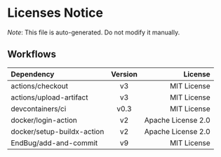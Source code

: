 # Licenses Notice
*Note*: This file is auto-generated. Do not modify it manually.
## Workflows
| Dependency | Version | License |
|:-----------|:-------:|--------:|
|actions/checkout|v3|MIT License|
|actions/upload-artifact|v3|MIT License|
|devcontainers/ci|v0.3|MIT License|
|docker/login-action|v2|Apache License 2.0|
|docker/setup-buildx-action|v2|Apache License 2.0|
|EndBug/add-and-commit|v9|MIT License|
